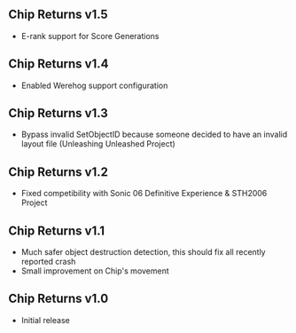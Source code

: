 ## Chip Returns v1.5

- E-rank support for Score Generations


## Chip Returns v1.4

- Enabled Werehog support configuration


## Chip Returns v1.3

- Bypass invalid SetObjectID because someone decided to have an invalid layout file (Unleashing Unleashed Project)


## Chip Returns v1.2

- Fixed competibility with Sonic 06 Definitive Experience & STH2006 Project


## Chip Returns v1.1

- Much safer object destruction detection, this should fix all recently reported crash
- Small improvement on Chip's movement


## Chip Returns v1.0

- Initial release
